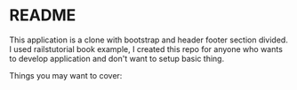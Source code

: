 # README

This application is a clone with bootstrap and header footer section divided.
I  used railstutorial book example, I created this repo for anyone who wants to develop application and don't want to setup basic thing.


Things you may want to cover:
